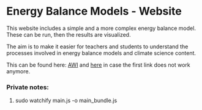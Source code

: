 # Energy Balance Models - Website

This website includes a simple and a more complex energy balance model. These can be run, then the results are visualized.

The aim is to make it easier for teachers and students to understand the processes involved in energy balance models and climate science content.

This can be found here: [AWI](https://www.awi.de/fileadmin/user_upload/AWI/Forschung/Klimawissenschaft/Dynamik_des_Palaeoklimas/EnergyBalanceModels/index.html)
and <a href="https://b-schwertfeger.de/projects/awi-work/EnergyBalanceModels/" target="_blank" >here</a> in case the first link does not work anymore.

### Private notes:

1. sudo watchify main.js -o main_bundle.js
